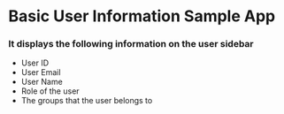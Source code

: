 # Basic User Information Sample App

### It displays the following information on the user sidebar

* User ID
* User Email
* User Name
* Role of the user
* The groups that the user belongs to
